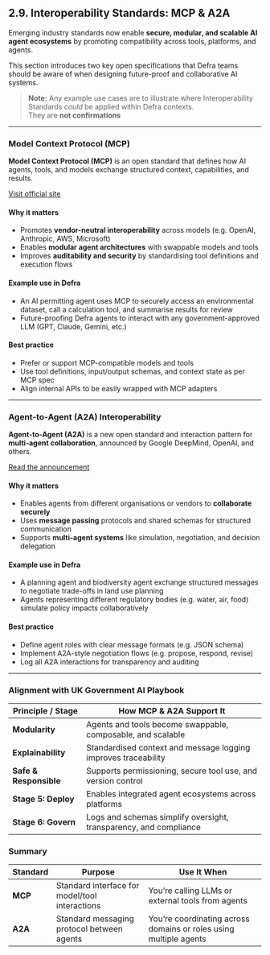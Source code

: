 ## 2.9. Interoperability Standards: MCP & A2A

Emerging industry standards now enable **secure, modular, and scalable AI agent ecosystems** by promoting compatibility across tools, platforms, and agents.

This section introduces two key open specifications that Defra teams should be aware of when designing future-proof and collaborative AI systems.

> **Note:** Any example use cases are to illustrate where Interoperability Standards *could* be applied within Defra contexts.  
> They are **not confirmations**


---

### Model Context Protocol (MCP)

**Model Context Protocol (MCP)** is an open standard that defines how AI agents, tools, and models exchange structured context, capabilities, and results.

[Visit official site](https://modelcontextprotocol.io/)

#### Why it matters

- Promotes **vendor-neutral interoperability** across models (e.g. OpenAI, Anthropic, AWS, Microsoft)
- Enables **modular agent architectures** with swappable models and tools
- Improves **auditability and security** by standardising tool definitions and execution flows

#### Example use in Defra

- An AI permitting agent uses MCP to securely access an environmental dataset, call a calculation tool, and summarise results for review
- Future-proofing Defra agents to interact with any government-approved LLM (GPT, Claude, Gemini, etc.)

#### Best practice

- Prefer or support MCP-compatible models and tools
- Use tool definitions, input/output schemas, and context state as per MCP spec
- Align internal APIs to be easily wrapped with MCP adapters

---

### Agent-to-Agent (A2A) Interoperability

**Agent-to-Agent (A2A)** is a new open standard and interaction pattern for **multi-agent collaboration**, announced by Google DeepMind, OpenAI, and others.

[Read the announcement](https://developers.googleblog.com/en/a2a-a-new-era-of-agent-interoperability/)

#### Why it matters

- Enables agents from different organisations or vendors to **collaborate securely**
- Uses **message passing** protocols and shared schemas for structured communication
- Supports **multi-agent systems** like simulation, negotiation, and decision delegation

#### Example use in Defra

- A planning agent and biodiversity agent exchange structured messages to negotiate trade-offs in land use planning
- Agents representing different regulatory bodies (e.g. water, air, food) simulate policy impacts collaboratively

#### Best practice

- Define agent roles with clear message formats (e.g. JSON schema)
- Implement A2A-style negotiation flows (e.g. propose, respond, revise)
- Log all A2A interactions for transparency and auditing

---

### Alignment with UK Government AI Playbook

| Principle / Stage     | How MCP & A2A Support It |
|------------------------|--------------------------|
| **Modularity**         | Agents and tools become swappable, composable, and scalable |
| **Explainability**     | Standardised context and message logging improves traceability |
| **Safe & Responsible** | Supports permissioning, secure tool use, and version control |
| **Stage 5: Deploy**    | Enables integrated agent ecosystems across platforms |
| **Stage 6: Govern**    | Logs and schemas simplify oversight, transparency, and compliance |


### Summary

| Standard | Purpose | Use It When |
|---------|---------|-------------|
| **MCP** | Standard interface for model/tool interactions | You’re calling LLMs or external tools from agents |
| **A2A** | Standard messaging protocol between agents | You’re coordinating across domains or roles using multiple agents |

